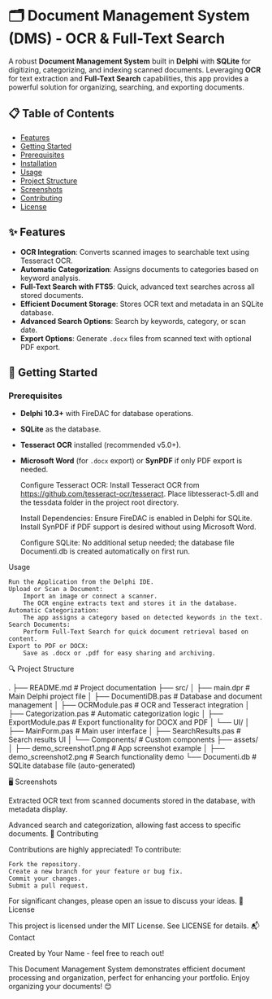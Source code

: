 # 🗂 Document Management System (DMS) - OCR & Full-Text Search

A robust **Document Management System** built in **Delphi** with **SQLite** for digitizing, categorizing, and indexing scanned documents. Leveraging **OCR** for text extraction and **Full-Text Search** capabilities, this app provides a powerful solution for organizing, searching, and exporting documents.

## 📋 Table of Contents
- [Features](#features)
- [Getting Started](#getting-started)
- [Prerequisites](#prerequisites)
- [Installation](#installation)
- [Usage](#usage)
- [Project Structure](#project-structure)
- [Screenshots](#screenshots)
- [Contributing](#contributing)
- [License](#license)

## ✨ Features
- **OCR Integration**: Converts scanned images to searchable text using Tesseract OCR.
- **Automatic Categorization**: Assigns documents to categories based on keyword analysis.
- **Full-Text Search with FTS5**: Quick, advanced text searches across all stored documents.
- **Efficient Document Storage**: Stores OCR text and metadata in an SQLite database.
- **Advanced Search Options**: Search by keywords, category, or scan date.
- **Export Options**: Generate `.docx` files from scanned text with optional PDF export.

## 🚀 Getting Started

### Prerequisites
- **Delphi 10.3+** with FireDAC for database operations.
- **SQLite** as the database.
- **Tesseract OCR** installed (recommended v5.0+).
- **Microsoft Word** (for `.docx` export) or **SynPDF** if only PDF export is needed.

    Configure Tesseract OCR:
        Install Tesseract OCR from https://github.com/tesseract-ocr/tesseract.
        Place libtesseract-5.dll and the tessdata folder in the project root directory.

    Install Dependencies:
        Ensure FireDAC is enabled in Delphi for SQLite.
        Install SynPDF if PDF support is desired without using Microsoft Word.

    Configure SQLite:
        No additional setup needed; the database file Documenti.db is created automatically on first run.

Usage

    Run the Application from the Delphi IDE.
    Upload or Scan a Document:
        Import an image or connect a scanner.
        The OCR engine extracts text and stores it in the database.
    Automatic Categorization:
        The app assigns a category based on detected keywords in the text.
    Search Documents:
        Perform Full-Text Search for quick document retrieval based on content.
    Export to PDF or DOCX:
        Save as .docx or .pdf for easy sharing and archiving.

🔍 Project Structure

.
├── README.md                   # Project documentation
├── src/
│   ├── main.dpr                # Main Delphi project file
│   ├── DocumentiDB.pas         # Database and document management
│   ├── OCRModule.pas           # OCR and Tesseract integration
│   ├── Categorization.pas      # Automatic categorization logic
│   ├── ExportModule.pas        # Export functionality for DOCX and PDF
│   └── UI/
│       ├── MainForm.pas        # Main user interface
│       ├── SearchResults.pas   # Search results UI
│       └── Components/         # Custom components
├── assets/
│   ├── demo_screenshot1.png    # App screenshot example
│   ├── demo_screenshot2.png    # Search functionality demo
└── Documenti.db                # SQLite database file (auto-generated)

🖥 Screenshots

Extracted OCR text from scanned documents stored in the database, with metadata display.

Advanced search and categorization, allowing fast access to specific documents.
🤝 Contributing

Contributions are highly appreciated! To contribute:

    Fork the repository.
    Create a new branch for your feature or bug fix.
    Commit your changes.
    Submit a pull request.

For significant changes, please open an issue to discuss your ideas.
📜 License

This project is licensed under the MIT License. See LICENSE for details.
📬 Contact

Created by Your Name - feel free to reach out!

This Document Management System demonstrates efficient document processing and organization, perfect for enhancing your portfolio. Enjoy organizing your documents! 😊
